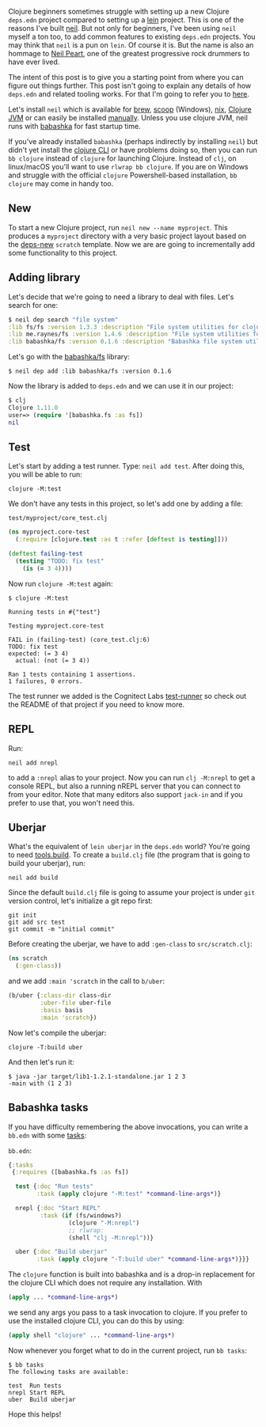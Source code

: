 Clojure beginners sometimes struggle with setting up a new Clojure `deps.edn`
project compared to setting up a [lein](https://leiningen.org/) project. This is
one of the reasons I've built [neil](https://github.com/babashka/neil). But not
only for beginners, I've been using `neil` myself a ton too, to add common
features to existing `deps.edn` projects. You may think that `neil` is a pun on
`lein`. Of course it is. But the name is also an hommage to [Neil
Peart](https://en.wikipedia.org/wiki/Neil_Peart), one of the greatest
progressive rock drummers to have ever lived.

The intent of this post is to give you a starting point from where you can
figure out things further. This post isn't going to explain any details of how
`deps.edn` and related tooling works. For that I'm going to refer you to
[here](https://clojure.org/guides/deps_and_cli).

Let's install `neil` which is available for
[brew](https://github.com/babashka/neil#homebrew-linux-and-macos),
[scoop](https://github.com/babashka/neil#scoop-windows) (Windows),
[nix](https://github.com/babashka/neil#nix), [Clojure
JVM](https://github.com/babashka/neil#clojure) or can easily be installed
[manually](https://github.com/babashka/neil#manual). Unless you use clojure JVM,
neil runs with [babashka](https://babashka.org/) for fast startup time.

If you've already installed `babashka` (perhaps indirectly by installing `neil`)
but didn't yet install the [clojure
CLI](https://clojure.org/guides/deps_and_cli) or have problems doing so, then
you can run `bb clojure` instead of `clojure` for launching Clojure. Instead of
`clj`, on linux/macOS you'll want to use `rlwrap bb clojure`. If you are on
Windows and struggle with the official `clojure` Powershell-based installation,
`bb clojure` may come in handy too.

## New

To start a new Clojure project, run `neil new --name myproject`. This produces a
`myproject` directory with a very basic project layout based on the
[deps-new](https://github.com/seancorfield/deps-new) `scratch` template. Now we
are are going to incrementally add some functionality to this project.

## Adding library

Let's decide that we're going to need a library to deal with files. Let's search for one:

``` clojure
$ neil dep search "file system"
:lib fs/fs :version 1.3.3 :description "File system utilities for clojure"
:lib me.raynes/fs :version 1.4.6 :description "File system utilities for clojure"
:lib babashka/fs :version 0.1.6 :description "Babashka file system utilities."
```

Let's go with the [babashka/fs](https://github.com/babashka/fs) library:

```
$ neil dep add :lib babashka/fs :version 0.1.6
```

Now the library is added to `deps.edn` and we can use it in our project:

``` clojure
$ clj
Clojure 1.11.0
user=> (require '[babashka.fs :as fs])
nil
```

## Test

Let's start by adding a test runner. Type: `neil add test`. After doing this,
you will be able to run:

``` shell
clojure -M:test
```

We don't have any tests in this project, so let's add one by adding a file:

`test/myproject/core_test.clj`
``` clojure
(ns myproject.core-test
  (:require [clojure.test :as t :refer [deftest is testing]]))

(deftest failing-test
  (testing "TODO: fix test"
    (is (= 3 4))))
```

Now run `clojure -M:test` again:

``` shell
$ clojure -M:test

Running tests in #{"test"}

Testing myproject.core-test

FAIL in (failing-test) (core_test.clj:6)
TODO: fix test
expected: (= 3 4)
  actual: (not (= 3 4))

Ran 1 tests containing 1 assertions.
1 failures, 0 errors.
```

The test runner we added is the Cognitect Labs
[test-runner](https://github.com/cognitect-labs/test-runner) so check out the
README of that project if you need to know more.

## REPL

Run:

``` shell
neil add nrepl
```

to add a `:nrepl` alias to your project. Now you can run `clj -M:nrepl` to get a
console REPL, but also a running nREPL server that you can connect to from your
editor. Note that many editors also support `jack-in` and if you prefer to use
that, you won't need this.

## Uberjar

What's the equivalent of `lein uberjar` in the `deps.edn` world? You're going to need [tools.build](https://github.com/clojure/tools.build). To create a `build.clj` file (the program that is going to build your uberjar), run:

``` shell
neil add build
```

Since the default `build.clj` file is going to assume your project is under
`git` version control, let's initialize a git repo first:

``` shell
git init
git add src test
git commit -m "initial commit"
```

Before creating the uberjar, we have to add `:gen-class` to `src/scratch.clj`:

``` clojure
(ns scratch
  (:gen-class))
```

and we add `:main 'scratch` in the call to `b/uber`:

``` clojure
(b/uber {:class-dir class-dir
         :uber-file uber-file
         :basis basis
         :main 'scratch})
```

Now let's compile the uberjar:

``` shell
clojure -T:build uber
```

And then let's run it:

``` shell
$ java -jar target/lib1-1.2.1-standalone.jar 1 2 3
-main with (1 2 3)
```

## Babashka tasks

If you have difficulty remembering the above invocations, you can write a
`bb.edn` with some [tasks](https://book.babashka.org/#tasks):

`bb.edn`:
``` clojure
{:tasks
 {:requires ([babashka.fs :as fs])

  test {:doc "Run tests"
        :task (apply clojure "-M:test" *command-line-args*)}

  nrepl {:doc "Start REPL"
         :task (if (fs/windows?)
                 (clojure "-M:nrepl")
                 ;; rlwrap:
                 (shell "clj -M:nrepl"))}

  uber {:doc "Build uberjar"
        :task (apply clojure "-T:build uber" *command-line-args*)}}}
```

The `clojure` function is built into babashka and is a drop-in replacement for
the clojure CLI which does not require any installation. With 

``` clojure
(apply ... *command-line-args*)
```

we send any args you pass to a task invocation to clojure. If you prefer to use
the installed clojure CLI, you can do this by using:

``` clojure
(apply shell "clojure" ... *command-line-args*)
```

Now whenever you forget what to do in the current project, run `bb tasks`:

``` shell
$ bb tasks
The following tasks are available:

test  Run tests
nrepl Start REPL
uber  Build uberjar
```

Hope this helps!
